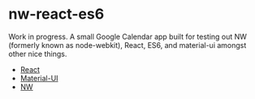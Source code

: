 # nw-react-es6
Work in progress. A small Google Calendar app built for testing 
out NW (formerly known as node-webkit), React, ES6, and material-ui amongst other nice things.
* [React](https://facebook.github.io/react/)
* [Material-UI](http://www.material-ui.com/)
* [NW](http://nwjs.io/)
